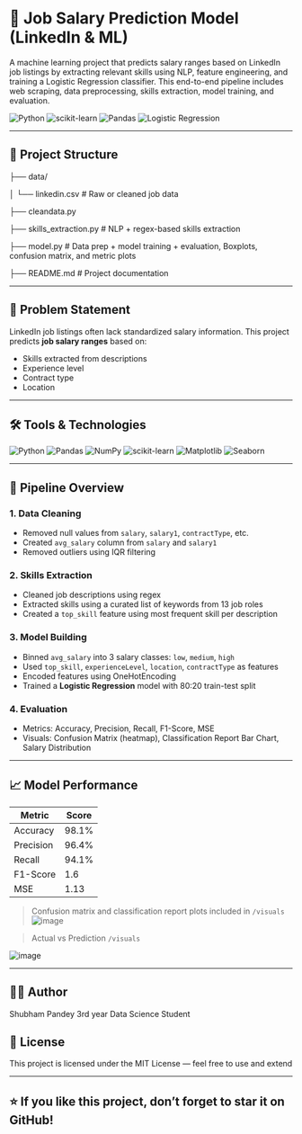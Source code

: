# 💼 Job Salary Prediction Model (LinkedIn & ML)

A machine learning project that predicts salary ranges based on LinkedIn job listings by extracting relevant skills using NLP, feature engineering, and training a Logistic Regression classifier. This end-to-end pipeline includes web scraping, data preprocessing, skills extraction, model training, and evaluation.

![Python](https://img.shields.io/badge/Python-3.11-blue?logo=python)
![scikit-learn](https://img.shields.io/badge/scikit--learn-ML-orange?logo=scikit-learn)
![Pandas](https://img.shields.io/badge/Pandas-EDA-purple?logo=pandas)
![Logistic Regression](https://img.shields.io/badge/Model-Logistic_Regression-brightgreen)

---

## 📂 Project Structure
├── data/ 

│ └── linkedin.csv # Raw or cleaned job data 

├── cleandata.py

├── skills_extraction.py # NLP + regex-based skills extraction 

├── model.py # Data prep + model training + evaluation, Boxplots, confusion matrix, and metric plots
  
├── README.md # Project documentation


---

## 🧠 Problem Statement

LinkedIn job listings often lack standardized salary information. This project predicts **job salary ranges** based on:
- Skills extracted from descriptions
- Experience level
- Contract type
- Location

---

## 🛠️ Tools & Technologies

![Python](https://img.shields.io/badge/-Python-blue?logo=python)
![Pandas](https://img.shields.io/badge/-Pandas-yellow?logo=pandas)
![NumPy](https://img.shields.io/badge/-NumPy-013243?logo=numpy)
![scikit-learn](https://img.shields.io/badge/-Scikit--learn-f7931e?logo=scikit-learn)
![Matplotlib](https://img.shields.io/badge/-Matplotlib-orange?logo=matplotlib)
![Seaborn](https://img.shields.io/badge/-Seaborn-3f3f3f?logo=seaborn)

---

## 🔄 Pipeline Overview

### 1. **Data Cleaning**
- Removed null values from `salary`, `salary1`, `contractType`, etc.
- Created `avg_salary` column from `salary` and `salary1`
- Removed outliers using IQR filtering

### 2. **Skills Extraction**
- Cleaned job descriptions using regex
- Extracted skills using a curated list of keywords from 13 job roles
- Created a `top_skill` feature using most frequent skill per description

### 3. **Model Building**
- Binned `avg_salary` into 3 salary classes: `low`, `medium`, `high`
- Used `top_skill`, `experienceLevel`, `location`, `contractType` as features
- Encoded features using OneHotEncoding
- Trained a **Logistic Regression** model with 80:20 train-test split

### 4. **Evaluation**
- Metrics: Accuracy, Precision, Recall, F1-Score, MSE
- Visuals: Confusion Matrix (heatmap), Classification Report Bar Chart, Salary Distribution

---

## 📈 Model Performance

| Metric     | Score      |
|------------|------------|
| Accuracy   | 98.1%      |
| Precision  | 96.4%      |
| Recall     | 94.1%      |
| F1-Score   | 1.6        |
| MSE        | 1.13       |

> Confusion matrix and classification report plots included in `/visuals`
![image](https://github.com/user-attachments/assets/bae9ae18-ae58-4d71-96a2-3edaf5442d71)

> Actual vs Prediction `/visuals`

![image](https://github.com/user-attachments/assets/67283d38-cb33-4d52-aa99-de05988a05a7)


---

## 🙋‍♂️ Author
Shubham Pandey
3rd year Data Science Student

## 📜 License
This project is licensed under the MIT License — feel free to use and extend

---

## ⭐ If you like this project, don’t forget to star it on GitHub!
